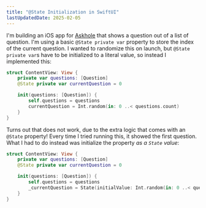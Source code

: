 ```yaml
---
title: "@State Initialization in SwiftUI"
lastUpdatedDate: 2025-02-05
---
```


I'm building an iOS app for [Askhole](https://www.askhole.io) that shows a question out of a list of question.
I'm using a basic `@State private var` property to store the index of the current question.
I wanted to randomize this on launch, but `@State private var`s have to be initialized to a literal value, so instead I implemented this:

```swift
struct ContentView: View {
    private var questions: [Question]
    @State private var currentQuestion = 0

    init(questions: [Question]) {
        self.questions = questions
        currentQuestion = Int.random(in: 0 ..< questions.count)
    }
}
```

Turns out that does not work, due to the extra logic that comes with an `@State` property!
Every time I tried running this, it showed the first question.
What I had to do instead was initialize the property *as a `State` value*:

```swift
struct ContentView: View {
    private var questions: [Question]
    @State private var currentQuestion = 0

    init(questions: [Question]) {
        self.questions = questions
        _currentQuestion = State(initialValue: Int.random(in: 0 ..< questions.count))
    }
}
```